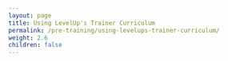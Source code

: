 ```yaml
---
layout: page
title: Using LevelUp's Trainer Curriculum
permalink: /pre-training/using-levelups-trainer-curriculum/
weight: 2.6
children: false
---
```

